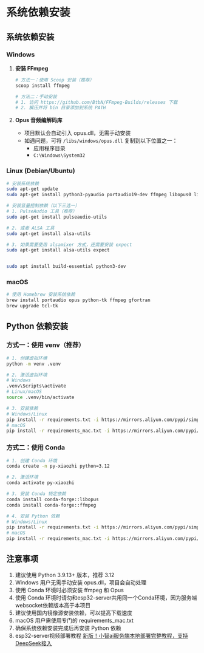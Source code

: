 # 系统依赖安装

## 系统依赖安装
### Windows
1. **安装 FFmpeg**
   ```bash
   # 方法一：使用 Scoop 安装（推荐）
   scoop install ffmpeg
   
   # 方法二：手动安装
   # 1. 访问 https://github.com/BtbN/FFmpeg-Builds/releases 下载
   # 2. 解压并将 bin 目录添加到系统 PATH
   ```

2. **Opus 音频编解码库**
   - 项目默认会自动引入 opus.dll，无需手动安装
   - 如遇问题，可将 `/libs/windows/opus.dll` 复制到以下位置之一：
     - 应用程序目录
     - `C:\Windows\System32`

### Linux (Debian/Ubuntu)
```bash
# 安装系统依赖
sudo apt-get update
sudo apt-get install python3-pyaudio portaudio19-dev ffmpeg libopus0 libopus-dev

# 安装音量控制依赖（以下三选一）
# 1. PulseAudio 工具（推荐）
sudo apt-get install pulseaudio-utils

# 2. 或者 ALSA 工具
sudo apt-get install alsa-utils

# 3. 如果需要使用 alsamixer 方式，还需要安装 expect
sudo apt-get install alsa-utils expect


sudo apt install build-essential python3-dev
```

### macOS
```bash
# 使用 Homebrew 安装系统依赖
brew install portaudio opus python-tk ffmpeg gfortran
brew upgrade tcl-tk
```

## Python 依赖安装

### 方式一：使用 venv（推荐）
```bash
# 1. 创建虚拟环境
python -m venv .venv

# 2. 激活虚拟环境
# Windows
.venv\Scripts\activate
# Linux/macOS
source .venv/bin/activate

# 3. 安装依赖
# Windows/Linux
pip install -r requirements.txt -i https://mirrors.aliyun.com/pypi/simple
# macOS
pip install -r requirements_mac.txt -i https://mirrors.aliyun.com/pypi/simple
```

### 方式二：使用 Conda
```bash
# 1. 创建 Conda 环境
conda create -n py-xiaozhi python=3.12

# 2. 激活环境
conda activate py-xiaozhi

# 3. 安装 Conda 特定依赖
conda install conda-forge::libopus
conda install conda-forge::ffmpeg

# 4. 安装 Python 依赖
# Windows/Linux
pip install -r requirements.txt -i https://mirrors.aliyun.com/pypi/simple
# macOS
pip install -r requirements_mac.txt -i https://mirrors.aliyun.com/pypi/simple
```

## 注意事项
1. 建议使用 Python 3.9.13+ 版本，推荐 3.12
2. Windows 用户无需手动安装 opus.dll，项目会自动处理
3. 使用 Conda 环境时必须安装 ffmpeg 和 Opus
4. 使用 Conda 环境时请勿和esp32-server共用同一个Conda环境，因为服务端websocket依赖版本高于本项目
5. 建议使用国内镜像源安装依赖，可以提高下载速度
6. macOS 用户需使用专门的 requirements_mac.txt
7. 确保系统依赖安装完成后再安装 Python 依赖
8. esp32-server视频部署教程 [新版！小智ai服务端本地部署完整教程，支持DeepSeek接入](https://www.bilibili.com/video/BV1GvQWYZEd2/?share_source=copy_web&vd_source=86370b0cff2da3ab6e3d26eb1cab13d3) 